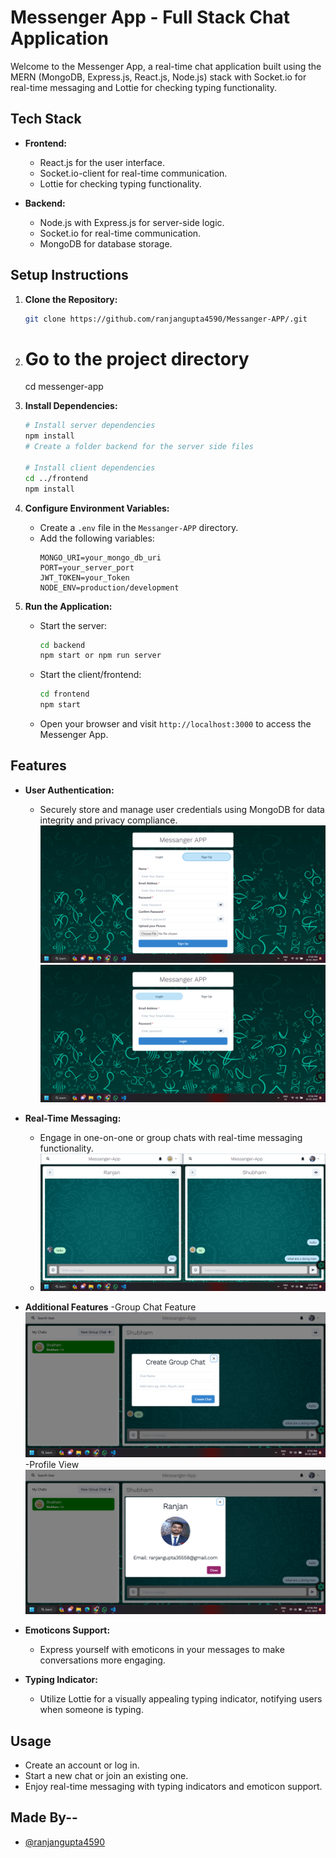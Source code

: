 # Messenger App - Full Stack Chat Application

Welcome to the Messenger App, a real-time chat application built using the MERN (MongoDB, Express.js, React.js, Node.js) stack with Socket.io for real-time messaging and Lottie for checking typing functionality.


## Tech Stack

- **Frontend:**
  - React.js for the user interface.
  - Socket.io-client for real-time communication.
  - Lottie for checking typing functionality.

- **Backend:**
  - Node.js with Express.js for server-side logic.
  - Socket.io for real-time communication.
  - MongoDB for database storage.

## Setup Instructions

1. **Clone the Repository:**
   ```bash
   git clone https://github.com/ranjangupta4590/Messanger-APP/.git
   ```

2. # Go to the project directory
   cd messenger-app

3. **Install Dependencies:**
   ```bash
   # Install server dependencies
   npm install
   # Create a folder backend for the server side files
   
   # Install client dependencies
   cd ../frontend
   npm install
   ```

4. **Configure Environment Variables:**
   - Create a `.env` file in the `Messanger-APP` directory.
   - Add the following variables:
     ```
     MONGO_URI=your_mongo_db_uri
     PORT=your_server_port
     JWT_TOKEN=your_Token
     NODE_ENV=production/development
     ```

5. **Run the Application:**
   - Start the server:
     ```bash
     cd backend
     npm start or npm run server
     ```
   - Start the client/frontend:
     ```bash
     cd frontend
     npm start
     ```
   - Open your browser and visit `http://localhost:3000` to access the Messenger App.
  
## Features

- **User Authentication:**
  - Securely store and manage user credentials using MongoDB for data integrity and privacy compliance.
   ![Register New User](./Screenshot/regis.png)
    ![Login User](./Screenshot/lofin.png)
    
- **Real-Time Messaging:**
  - Engage in one-on-one or group chats with real-time messaging functionality.
  - ![real time chat](./Screenshot/realtime.png)
    
- **Additional Features**
  -Group Chat Feature
   ![Group chat](./Screenshot/groupchat.png)
  -Profile View
   ![real time chat](./Screenshot/profile.png)
- **Emoticons Support:**
  - Express yourself with emoticons in your messages to make conversations more engaging.
  
- **Typing Indicator:**
  - Utilize Lottie for a visually appealing typing indicator, notifying users when someone is typing.

## Usage

- Create an account or log in.
- Start a new chat or join an existing one.
- Enjoy real-time messaging with typing indicators and emoticon support.
## Made By--
- [@ranjangupta4590]()

